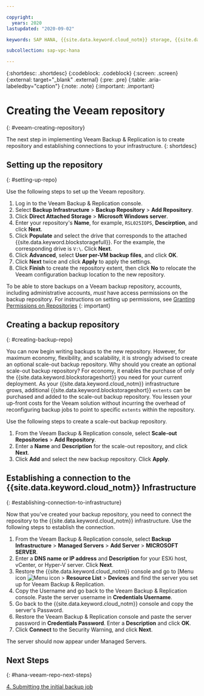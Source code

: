 ```yaml
---

copyright:
  years: 2020
lastupdated: "2020-09-02"

keywords: SAP HANA, {{site.data.keyword.cloud_notm}} storage, {{site.data.keyword.blockstorageshort}}, Veeam Backup & Replication, SAP Backint, Veeam Plug-in

subcollection: sap-vpc-hana

---
```


{:shortdesc: .shortdesc}
{:codeblock: .codeblock}
{:screen: .screen}
{:external: target="_blank" .external}
{:pre: .pre}
{:table: .aria-labeledby="caption"}
{:note: .note}
{:important: .important}

# Creating the Veeam repository
{: #veeam-creating-repository}

The next step in implementing Veeam Backup & Replication is to create repository and establishing connections to your infrastructure.
{: shortdesc}

## Setting up the repository
{: #setting-up-repo}

Use the following steps to set up the Veeam repository.

1. Log in to the Veeam Backup & Replication console.
2. Select **Backup Infrastructure** > **Backup Repository** > **Add Repository**.
3. Click **Direct Attached Storage** > **Microsoft Windows server**.
4. Enter your repository's **Name**, for example, `RSL025IOPS`, **Descirption**, and click **Next**.
5. Click **Populate** and select the drive that corresponds to the attached {{site.data.keyword.blockstoragefull}}. For the example, the corresponding drive is `V:\`. Click **Next**.
6. Click **Advanced**, select **User per-VM backup files**, and click **OK**.
7. Click **Next** twice and click **Apply** to apply the settings.
8. Click **Finish** to create the repository extent, then click **No** to relocate the Veeam configuration backup location to the new repository.

To be able to store backups on a Veeam backup repository, accounts, including administrative accounts, _must_ have access permissions on the backup repository. For instructions on setting up permissions, see [Granting Permissions on Repositories](https://helpcenter.veeam.com/docs/backup/plugins/repository_permissions.html?ver=95u4)
{: important}

## Creating a backup repository
{: #creating-backup-repo}

You can now begin writing backups to the new repository. However, for maximum economy, flexibility, and scalability, it is strongly advised to create an optional scale-out backup repository. Why should you create an optional scale-out backup repository? For economy, it enables the purchase of only the {{site.data.keyword.blockstorageshort}} you need for your current deployment. As your {{site.data.keyword.cloud_notm}} infrastructure grows, additional {{site.data.keyword.blockstorageshort}} `extents` can be purchased and added to the scale-out backup repository. You lessen your up-front costs for the Veeam solution without incurring the overhead of reconfiguring backup jobs to point to specific `extents` within the repository.

Use the following steps to create a scale-out backup repository.

1. From the Veeam Backup & Replication console, select **Scale-out Repositories** > **Add Repository**.
2. Enter a **Name** and **Description** for the scale-out repository, and click **Next**.
3. Click **Add** and select the new backup repository. Click **Apply**.

## Establishing a connection to the {{site.data.keyword.cloud_notm}} Infrastructure
{: #establishing-connection-to-infrastructure}

Now that you've created your backup repository, you need to connect the repository to the {{site.data.keyword.cloud_notm}} infrastructure. Use the following steps to establish the connection.

1. From the Veeam Backup & Replication console, select **Backup Infrastructure** > **Managed Servers** > **Add Server** > **MICROSOFT SERVER**.
2. Enter a **DNS name or IP address** and **Description** for your ESXi host, vCenter, or Hyper-V server. Click **Next**.
3. Restore the {{site.data.keyword.cloud_notm}} console and go to [Menu icon ![Menu icon](../../icons/icon_hamburger.svg) > **Resource List** > **Devices** and find the server you set up for Veeam Backup & Replication.
4. Copy the Username and go back to the Veeam Backup & Replication console. Paste the server username in **Credentials Username**.
5. Go back to the {{site.data.keyword.cloud_notm}} console and copy the server's Password.
6. Restore the Veeam Backup & Replication console and paste the server password in **Credentials Password**. Enter a **Description** and click **OK**.
7. Click **Connect** to the Security Warning, and click **Next**.

The server should now appear under Managed Servers.

## Next Steps
{: #hana-veeam-repo-next-steps}

[4. Submitting the initial backup job](/docs/sap-vpc-hana?topic=sap-vpc-hana-veeam-submitting-backup-job)
